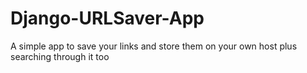 # Django-URLSaver-App
 A simple app to save your links and store them on your own host plus searching through it too
